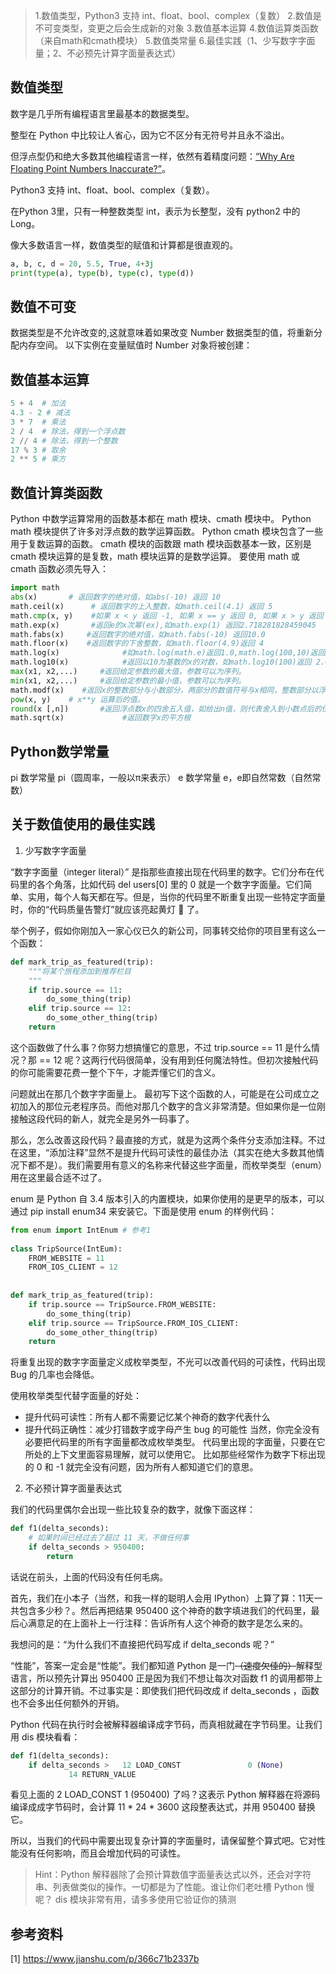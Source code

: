 > 1.数值类型，Python3 支持 int、float、bool、complex（复数）
> 2.数值是不可变类型，变更之后会生成新的对象
> 3.数值基本运算
> 4.数值运算类函数（来自math和cmath模块）
> 5.数值类常量
> 6.最佳实践（1、少写数字字面量；2、不必预先计算字面量表达式）


## 数值类型
数字是几乎所有编程语言里最基本的数据类型。

整型在 Python 中比较让人省心，因为它不区分有无符号并且永不溢出。

但浮点型仍和绝大多数其他编程语言一样，依然有着精度问题：[“Why Are Floating Point Numbers Inaccurate?”](https://stackoverflow.com/questions/21895756/why-are-floating-point-numbers-inaccurate)。

Python3 支持 int、float、bool、complex（复数）。

在Python 3里，只有一种整数类型 int，表示为长整型，没有 python2 中的 Long。

像大多数语言一样，数值类型的赋值和计算都是很直观的。

```python
a, b, c, d = 20, 5.5, True, 4+3j
print(type(a), type(b), type(c), type(d))
```

## 数值不可变
数据类型是不允许改变的,这就意味着如果改变 Number 数据类型的值，将重新分配内存空间。
以下实例在变量赋值时 Number 对象将被创建：

## 数值基本运算
```python
5 + 4  # 加法
4.3 - 2 # 减法
3 * 7  # 乘法
2 / 4  # 除法，得到一个浮点数
2 // 4 # 除法，得到一个整数
17 % 3 # 取余 
2 ** 5 # 乘方
```

## 数值计算类函数
Python 中数学运算常用的函数基本都在 math 模块、cmath 模块中。
Python math 模块提供了许多对浮点数的数学运算函数。
Python cmath 模块包含了一些用于复数运算的函数。
cmath 模块的函数跟 math 模块函数基本一致，区别是 cmath 模块运算的是复数，math 模块运算的是数学运算。
要使用 math 或 cmath 函数必须先导入：
```python
import math
abs(x)       # 返回数字的绝对值，如abs(-10) 返回 10
math.ceil(x)      # 返回数字的上入整数，如math.ceil(4.1) 返回 5
math.cmp(x, y)    #如果 x < y 返回 -1, 如果 x == y 返回 0, 如果 x > y 返回 1
math.exp(x)       #返回e的x次幂(ex),如math.exp(1) 返回2.718281828459045
math.fabs(x)     #返回数字的绝对值，如math.fabs(-10) 返回10.0
math.floor(x)    #返回数字的下舍整数，如math.floor(4.9)返回 4
math.log(x)              #如math.log(math.e)返回1.0,math.log(100,10)返回2.0
math.log10(x)            #返回以10为基数的x的对数，如math.log10(100)返回 2.0
max(x1, x2,...)     #返回给定参数的最大值，参数可以为序列。
min(x1, x2,...)     #返回给定参数的最小值，参数可以为序列。
math.modf(x)    #返回x的整数部分与小数部分，两部分的数值符号与x相同，整数部分以浮点型表示。
pow(x, y)    # x**y 运算后的值。
round(x [,n])       #返回浮点数x的四舍五入值，如给出n值，则代表舍入到小数点后的位数。
math.sqrt(x)             #返回数字x的平方根
```

## Python数学常量
pi	数学常量 pi（圆周率，一般以π来表示）
e	数学常量 e，e即自然常数（自然常数）

## 关于数值使用的最佳实践

1. 少写数字字面量

“数字字面量（integer literal）” 是指那些直接出现在代码里的数字。它们分布在代码里的各个角落，比如代码 del users[0] 里的 0 就是一个数字字面量。它们简单、实用，每个人每天都在写。但是，当你的代码里不断重复出现一些特定字面量时，你的“代码质量告警灯”就应该亮起黄灯 🚥 了。

举个例子，假如你刚加入一家心仪已久的新公司，同事转交给你的项目里有这么一个函数：
```python
def mark_trip_as_featured(trip):
    """将某个旅程添加到推荐栏目
    """
    if trip.source == 11:
        do_some_thing(trip)
    elif trip.source == 12:
        do_some_other_thing(trip)
    return
```
这个函数做了什么事？你努力想搞懂它的意思，不过 trip.source == 11 是什么情况？那 == 12 呢？这两行代码很简单，没有用到任何魔法特性。但初次接触代码的你可能需要花费一整个下午，才能弄懂它们的含义。

问题就出在那几个数字字面量上。 最初写下这个函数的人，可能是在公司成立之初加入的那位元老程序员。而他对那几个数字的含义非常清楚。但如果你是一位刚接触这段代码的新人，就完全是另外一码事了。

那么，怎么改善这段代码？最直接的方式，就是为这两个条件分支添加注释。不过在这里，“添加注释”显然不是提升代码可读性的最佳办法（其实在绝大多数其他情况下都不是）。我们需要用有意义的名称来代替这些字面量，而枚举类型（enum）用在这里最合适不过了。

enum 是 Python 自 3.4 版本引入的内置模块，如果你使用的是更早的版本，可以通过 pip install enum34 来安装它。下面是使用 enum 的样例代码：

```python
from enum import IntEnum # 参考1
 
class TripSource(IntEum):
    FROM_WEBSITE = 11
    FROM_IOS_CLIENT = 12
 
 
def mark_trip_as_featured(trip):
    if trip.source == TripSource.FROM_WEBSITE:
        do_some_thing(trip)
    elif trip.source == TripSource.FROM_IOS_CLIENT:
        do_some_other_thing(trip)
    return
```

将重复出现的数字字面量定义成枚举类型，不光可以改善代码的可读性，代码出现 Bug 的几率也会降低。

使用枚举类型代替字面量的好处：

- 提升代码可读性：所有人都不需要记忆某个神奇的数字代表什么
- 提升代码正确性：减少打错数字或字母产生 bug 的可能性
当然，你完全没有必要把代码里的所有字面量都改成枚举类型。 代码里出现的字面量，只要在它所处的上下文里面容易理解，就可以使用它。 比如那些经常作为数字下标出现的 0 和 -1 就完全没有问题，因为所有人都知道它们的意思。


2. 不必预计算字面量表达式

我们的代码里偶尔会出现一些比较复杂的数字，就像下面这样：

```python
def f1(delta_seconds):
    # 如果时间已经过去了超过 11 天，不做任何事
    if delta_seconds > 950400:
        return 
```

话说在前头，上面的代码没有任何毛病。

首先，我们在小本子（当然，和我一样的聪明人会用 IPython）上算了算：11天一共包含多少秒？。然后再把结果 950400 这个神奇的数字填进我们的代码里，最后心满意足的在上面补上一行注释：告诉所有人这个神奇的数字是怎么来的。

我想问的是：“为什么我们不直接把代码写成 if delta_seconds 呢？”

“性能”，答案一定会是“性能”。我们都知道 Python 是一门~~（速度欠佳的）~~解释型语言，所以预先计算出 950400 正是因为我们不想让每次对函数 f1 的调用都带上这部分的计算开销。不过事实是：即使我们把代码改成 if delta_seconds ，函数也不会多出任何额外的开销。

Python 代码在执行时会被解释器编译成字节码，而真相就藏在字节码里。让我们用 dis 模块看看：

```python
def f1(delta_seconds):
    if delta_seconds >   12 LOAD_CONST               0 (None)
             14 RETURN_VALUE
```

看见上面的 2 LOAD_CONST 1 (950400) 了吗？这表示 Python 解释器在将源码编译成成字节码时，会计算 11 * 24 * 3600 这段整表达式，并用 950400 替换它。

所以，当我们的代码中需要出现复杂计算的字面量时，请保留整个算式吧。它对性能没有任何影响，而且会增加代码的可读性。

> Hint：Python 解释器除了会预计算数值字面量表达式以外，还会对字符串、列表做类似的操作。一切都是为了性能。谁让你们老吐槽 Python 慢呢？
> dis 模块非常有用，请多多使用它验证你的猜测


## 参考资料
[1] https://www.jianshu.com/p/366c71b2337b
